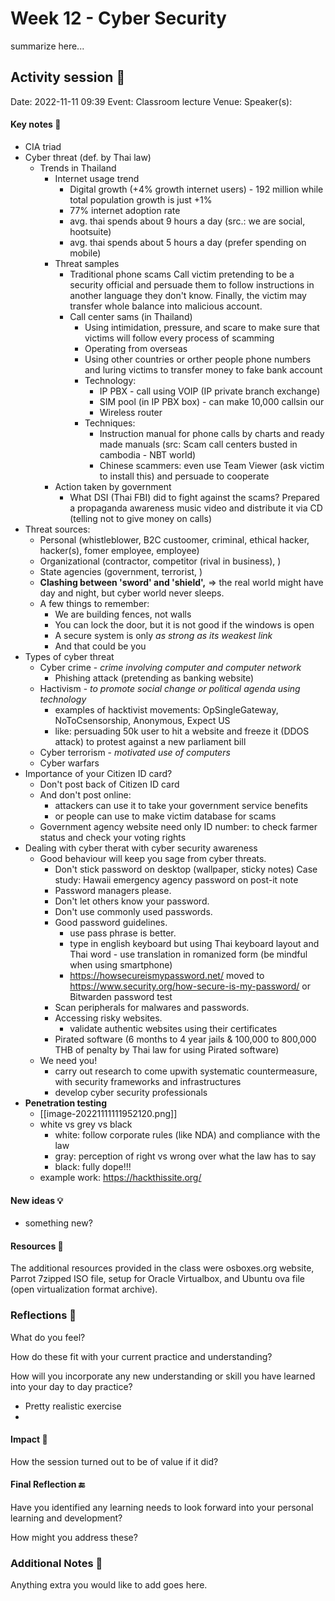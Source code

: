 # Week 12 - Cyber Security

summarize here...

## Activity session 🏫

Date: 2022-11-11 09:39 Event: Classroom lecture Venue: Speaker(s):

#### Key notes 📝

* CIA triad
* Cyber threat (def. by Thai law)
  * Trends in Thailand
    * Internet usage trend
      * Digital growth (+4% growth internet users) - 192 million while total population growth is just +1%
      * 77% internet adoption rate
      * avg. thai spends about 9 hours a day (src.: we are social, hootsuite)
      * avg. thai spends about 5 hours a day (prefer spending on mobile)
    * Threat samples
      * Traditional phone scams Call victim pretending to be a security official and persuade them to follow instructions in another language they don't know. Finally, the victim may transfer whole balance into malicious account.
      * Call center sams (in Thailand)
        * Using intimidation, pressure, and scare to make sure that victims will follow every process of scamming
        * Operating from overseas
        * Using other countries or orther people phone numbers and luring victims to transfer money to fake bank account
        * Technology:
          * IP PBX - call using VOIP (IP private branch exchange)
          * SIM pool (in IP PBX box) - can make 10,000 callsin our
          * Wireless router
        * Techniques:
          * Instruction manual for phone calls by charts and ready made manuals (src: Scam call centers busted in cambodia - NBT world)
          * Chinese scammers: even use Team Viewer (ask victim to install this) and persuade to cooperate
    * Action taken by government
      * What DSI (Thai FBI) did to fight against the scams? Prepared a propaganda awareness music video and distribute it via CD (telling not to give money on calls)
* Threat sources:
  * Personal (whistleblower, B2C custoomer, criminal, ethical hacker, hacker(s), fomer employee, employee)
  * Organizational (contractor, competitor (rival in business), )
  * State agencies (government, terrorist, )
  * **Clashing between 'sword' and 'shield',** => the real world might have day and night, but cyber world never sleeps.
  * A few things to remember:
    * We are building fences, not walls
    * You can lock the door, but it is not good if the windows is open
    * A secure system is only _as strong as its weakest link_
    * And that could be you
* Types of cyber threat
  * Cyber crime - _crime involving computer and computer network_
    * Phishing attack (pretending as banking website)
  * Hactivism - _to promote social change or political agenda using technology_
    * examples of hacktivist movements: OpSingleGateway, NoToCsensorship, Anonymous, Expect US
    * like: persuading 50k user to hit a website and freeze it (DDOS attack) to protest against a new parliament bill
  * Cyber terrorism - _motivated use of computers_
  * Cyber warfars
* Importance of your Citizen ID card?
  * Don't post back of Citizen ID card
  * And don't post online:
    * attackers can use it to take your government service benefits
    * or people can use to make victim database for scams
  * Government agency website need only ID number: to check farmer status and check your voting rights
* Dealing with cyber therat with cyber security awareness
  * Good behaviour will keep you sage from cyber threats.
    * Don't stick password on desktop (wallpaper, sticky notes) Case study: Hawaii emergency agency password on post-it note
    * Password managers please.
    * Don't let others know your password.
    * Don't use commonly used passwords.
    * Good password guidelines.
      * use pass phrase is better.
      * type in english keyboard but using Thai keyboard layout and Thai word - use translation in romanized form (be mindful when using smartphone)
      * https://howsecureismypassword.net/ moved to https://www.security.org/how-secure-is-my-password/ or Bitwarden password test
    * Scan peripherals for malwares and passwords.
    * Accessing risky websites.
      * validate authentic websites using their certificates
    * Pirated software (6 months to 4 year jails & 100,000 to 800,000 THB of penalty by Thai law for using Pirated software)
  * We need you!
    * carry out research to come upwith systematic countermeasure, with security frameworks and infrastructures
    * develop cyber security professionals
* **Penetration testing**
  * \[\[image-20221111111952120.png]]
  * white vs grey vs black
    * white: follow corporate rules (like NDA) and compliance with the law
    * gray: perception of right vs wrong over what the law has to say
    * black: fully dope!!!
  * example work: https://hackthissite.org/

#### New ideas 💡

* something new?

#### Resources 🎁

The additional resources provided in the class were osboxes.org website, Parrot 7zipped ISO file, setup for Oracle Virtualbox, and Ubuntu ova file (open virtualization format archive).

### Reflections 🔮

What do you feel?

How do these fit with your current practice and understanding?

How will you incorporate any new understanding or skill you have learned into your day to day practice?

* Pretty realistic exercise
*

#### Impact 🚀

How the session turned out to be of value if it did?

#### Final Reflection 🔚

Have you identified any learning needs to look forward into your personal learning and development?

How might you address these?

### Additional Notes 📄

Anything extra you would like to add goes here.
